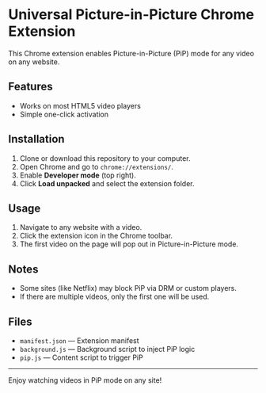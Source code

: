 <!-- @format -->

# Universal Picture-in-Picture Chrome Extension

This Chrome extension enables Picture-in-Picture (PiP) mode for any video on any website.

## Features

- Works on most HTML5 video players
- Simple one-click activation

## Installation

1. Clone or download this repository to your computer.
2. Open Chrome and go to `chrome://extensions/`.
3. Enable **Developer mode** (top right).
4. Click **Load unpacked** and select the extension folder.

## Usage

1. Navigate to any website with a video.
2. Click the extension icon in the Chrome toolbar.
3. The first video on the page will pop out in Picture-in-Picture mode.

## Notes

- Some sites (like Netflix) may block PiP via DRM or custom players.
- If there are multiple videos, only the first one will be used.

## Files

- `manifest.json` — Extension manifest
- `background.js` — Background script to inject PiP logic
- `pip.js` — Content script to trigger PiP

---

Enjoy watching videos in PiP mode on any site!
